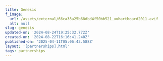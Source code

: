 ```yaml
---
title: Genesis
f_image:
  url: /assets/external/66ca33a25b68dbd4f50bb521_uuhartboard2011.avif
  alt: null
slug: genesis
updated-on: '2024-08-24T19:25:32.772Z'
created-on: '2024-08-22T16:16:41.240Z'
published-on: '2025-04-11T05:06:43.588Z'
layout: '[partnerships].html'
tags: partnerships
---
```



